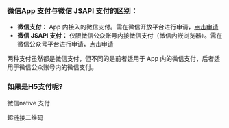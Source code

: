 ### 微信App 支付与微信 JSAPI 支付的区别：

- **微信支付：** App 内接入的微信支付。需在微信开放平台进行申请，[点击申请](https://open.weixin.qq.com/)
- **微信 JSAPI 支付：** 仅限微信公众账号内接微信支付（微信内嵌浏览器）。需在微信公众号平台进行申请，[点击申请](https://mp.weixin.qq.com/)

两种支付虽然都是微信支付，但不同的是前者适用于 App 内的微信支付，后者适用于微信公众账号内的微信支付。





### 如果是H5支付呢?

微信native 支付

超链接二维码